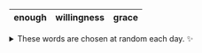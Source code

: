 <!-- word_basket start -->
| enough | willingness | grace |
| :----: | :---------: | :---: |

<details>
  <summary>These words are chosen at random each day. ✨</summary>
  Take a look inside this repo to see how that works.
</details>
<!-- word_basket end -->
